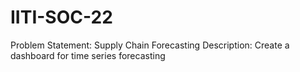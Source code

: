 # IITI-SOC-22
Problem Statement: Supply Chain Forecasting
Description: Create a dashboard for time series forecasting
